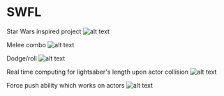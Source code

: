 # SWFL
 Star Wars inspired project
![alt text](https://snipboard.io/liYMFv.jpg)

Melee combo
![alt text](https://snipboard.io/C07Oaz.jpg)

Dodge/roll
![alt text](https://snipboard.io/u6hJqp.jpg)

Real time computing for lightsaber's length upon actor collision
![alt text](https://snipboard.io/RCHwFa.jpg)

Force push ability which works on actors
![alt text](https://snipboard.io/td5YTX.jpg)
